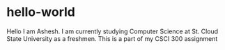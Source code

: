 # hello-world
Hello I am Ashesh. I am currently studying Computer Science at St. Cloud State University as a freshmen. This is a part of my CSCI 300 assignment
